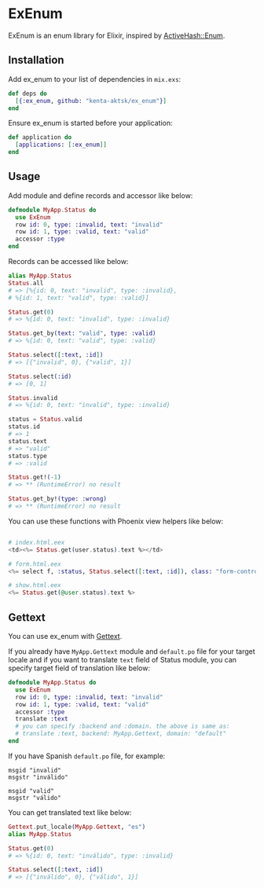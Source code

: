 # ExEnum

ExEnum is an enum library for Elixir, inspired by [ActiveHash::Enum](https://github.com/zilkey/active_hash#enum).

## Installation

Add ex_enum to your list of dependencies in `mix.exs`:

```elixir
def deps do
  [{:ex_enum, github: "kenta-aktsk/ex_enum"}]
end
```

Ensure ex_enum is started before your application:

```elixir
def application do
  [applications: [:ex_enum]]
end
```

## Usage

Add module and define records and accessor like below:

```elixir
defmodule MyApp.Status do
  use ExEnum
  row id: 0, type: :invalid, text: "invalid"
  row id: 1, type: :valid, text: "valid"
  accessor :type
end
```

Records can be accessed like below:

```elixir
alias MyApp.Status
Status.all
# => [%{id: 0, text: "invalid", type: :invalid},
# %{id: 1, text: "valid", type: :valid}]

Status.get(0)
# => %{id: 0, text: "invalid", type: :invalid}

Status.get_by(text: "valid", type: :valid)
# => %{id: 0, text: "valid", type: :valid}

Status.select([:text, :id])
# => [{"invalid", 0}, {"valid", 1}]

Status.select(:id)
# => [0, 1]

Status.invalid
# => %{id: 0, text: "invalid", type: :invalid}

status = Status.valid
status.id
# => 1
status.text
# => "valid"
status.type
# => :valid

Status.get!(-1)
# => ** (RuntimeError) no result

Status.get_by!(type: :wrong)
# => ** (RuntimeError) no result

```


You can use these functions with Phoenix view helpers like below:

```ex

# index.html.eex
<td><%= Status.get(user.status).text %></td>

# form.html.eex
<%= select f, :status, Status.select([:text, :id]), class: "form-control" %>

# show.html.eex
<%= Status.get(@user.status).text %>

```

## Gettext

You can use ex_enum with [Gettext](https://github.com/elixir-lang/gettext).

If you already have `MyApp.Gettext` module and `default.po` file for your target locale and if you want to translate `text` field of Status module, 
you can specify target field of translation like below:

```elixir
defmodule MyApp.Status do
  use ExEnum
  row id: 0, type: :invalid, text: "invalid"
  row id: 1, type: :valid, text: "valid"
  accessor :type
  translate :text
  # you can specify :backend and :domain. the above is same as:
  # translate :text, backend: MyApp.Gettext, domain: "default"
end
```

If you have Spanish `default.po` file, for example:

```
msgid "invalid"
msgstr "inválido"

msgid "valid"
msgstr "válido"
```

You can get translated text like below:

```ex
Gettext.put_locale(MyApp.Gettext, "es")
alias MyApp.Status

Status.get(0)
# => %{id: 0, text: "inválido", type: :invalid}

Status.select([:text, :id])
# => [{"inválido", 0}, {"válido", 1}]

```
